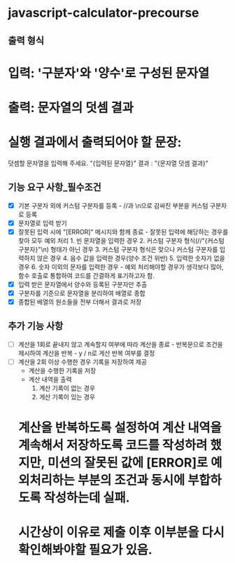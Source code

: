 # javascript-calculator-precourse

## 출력 형식

# 입력: '구분자'와 '양수'로 구성된 문자열
# 출력: 문자열의 덧셈 결과

# 실행 결과에서 출력되어야 할 문장:
  덧셈할 문자열을 입력해 주세요.
  "{입력된 문자열}"
  결과 : "{문자열 덧셈 결과}"


## 기능 요구 사항_필수조건 ##
- [x] 기본 구분자 외에 커스텀 구분자를 등록
      - //과 \n으로 감싸진 부분을 커스텀 구분자로 등록
- [x] 문자열로 입력 받기
- [x] 잘못된 입력 시에 "[ERROR]" 메시지와 함께 종료
      - 잘못된 입력에 해당하는 경우를 찾아 모두 예외 처리
        1. 빈 문자열을 입력한 경우 
        2. 커스텀 구분자 형식(//"{커스텀 구분자}"\n) 형태가 아닌 경우
        3. 커스텀 구분자 형식은 맞으나 커스텀 구분자를 입력하지 않은 경우
        4. 음수 값을 입력한 경우(양수 조건 위반)
        5. 입력한 숫자가 없을 경우 
        6. 숫자 이외의 문자를 입력한 경우
        - 예외 처리해야할 경우가 생각보다 많아, 함수 호출로 통합하여 코드를 간결하게 표기하고자 함.
- [x] 입력 받은 문자열에서 양수와 등록된 구분자만 추출
- [x] 구분자를 기준으로 문자열을 분리하여 배열로 종합
- [x] 종합된 배열의 원소들을 전부 더해서 결과로 저장 

## 추가 기능 사항 ##
- [ ] 계산을 1회로 끝내지 않고 계속할지 여부에 따라 계산을 종료
      - 반복문으로 조건을 제시하여 계산을 반복
      - y / n로 게산 반복 여부를 결정 
- [ ] 계산을 2회 이상 수행한 경우 기록을 저장하여 제공
    - 계산을 수행한 기록을 저장
    - 계산 내역을 출력
      1. 계산 기록이 없는 경우
      2. 게산 기록이 있는 경우
    # 계산을 반복하도록 설정하여 계산 내역을 계속해서 저장하도록 코드를 작성하려 했지만, 미션의 잘못된 값에 [ERROR]로 예외처리하는 부분의 조건과 동시에 부합하도록 작성하는데 실패.
    # 시간상이 이유로 제출 이후 이부분을 다시 확인해봐야할 필요가 있음.